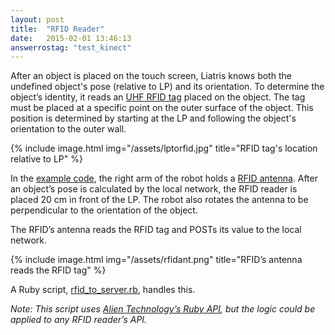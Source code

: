 ```yaml
---
layout: post
title:  "RFID Reader"
date:   2015-02-01 13:46:13
answerrostag: "test_kinect"
---
```


After an object is placed on the touch screen, Liatris knows both the undefined object's pose (relative to LP) and its orientation. To determine the object’s identity, it reads an [UHF RFID tag](https://en.wikipedia.org/wiki/Radio-frequency_identification#Frequencies) placed on the object. The tag must be placed at a specific point on the outer surface of the object. This position is determined by starting at the LP and following the object's orientation to the outer wall.

{% include image.html img="/assets/lptorfid.jpg" title="RFID tag's location relative to LP" %}

In the [example code](https://github.com/markwsilliman/Liatris), the right arm of the robot holds a [RFID antenna](http://liatris.org/2015/02/01/12/).  After an object’s pose is calculated by the local network, the RFID reader is placed 20 cm in front of the LP. The robot also rotates the antenna to be perpendicular to the orientation of the object.

The RFID’s antenna reads the RFID tag and POSTs its value to the local network.

{% include image.html img="/assets/rfidant.png" title="RFID’s antenna reads the RFID tag" %}


A Ruby script, [rfid_to_server.rb](https://github.com/markwsilliman/Liatris/blob/master/RFID_Reader/rfid_to_server.rb), handles this.

*Note: This script uses [Alien Technology’s Ruby API](http://liatris.org/2015/02/01/12/), but the logic could be applied to any RFID reader’s API.*
